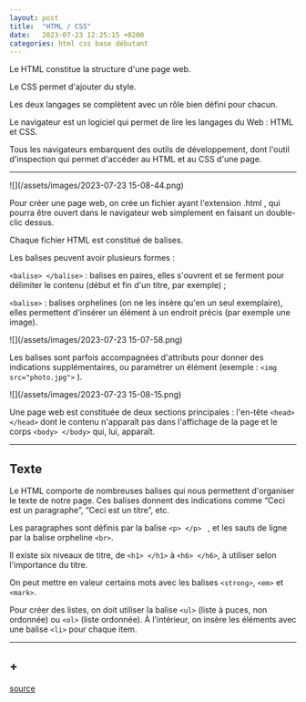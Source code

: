 ```yaml
---
layout: post
title:  "HTML / CSS"
date:   2023-07-23 12:25:15 +0200
categories: html css base débutant
---
```


Le HTML constitue la structure d'une page web.

Le CSS permet d'ajouter du style.

Les deux langages se complètent avec un rôle bien défini pour chacun.

Le navigateur est un logiciel qui permet de lire les langages du Web : HTML et CSS.

Tous les navigateurs embarquent des outils de développement, dont l'outil d'inspection qui permet d'accéder au HTML et au CSS d'une page.

---

![](/assets/images/2023-07-23 15-08-44.png)

Pour créer une page web, on crée un fichier ayant l'extension  .html  , qui pourra être ouvert dans le navigateur web simplement en faisant un double-clic dessus.

Chaque fichier HTML est constitué de balises.

Les balises peuvent avoir plusieurs formes :

`<balise> </balise>` : balises en paires, elles s'ouvrent et se ferment pour délimiter le contenu (début et fin d'un titre, par exemple) ;

`<balise>` : balises orphelines (on ne les insère qu'en un seul exemplaire), elles permettent d'insérer un élément à un endroit précis (par exemple une image).

![](/assets/images/2023-07-23 15-07-58.png)

Les balises sont parfois accompagnées d'attributs pour donner des indications supplémentaires, ou paramétrer un élément (exemple : `<img src="photo.jpg">` ).

![](/assets/images/2023-07-23 15-08-15.png)

Une page web est constituée de deux sections principales : l'en-tête `<head> </head>` dont le contenu n'apparaît pas dans l'affichage de la page et le corps `<body> </body>` qui, lui, apparaît.

---

## Texte

Le HTML comporte de nombreuses balises qui nous permettent d'organiser le texte de notre page. Ces balises donnent des indications comme “Ceci est un paragraphe”, “Ceci est un titre”, etc.

Les paragraphes sont définis par la balise  `<p> </p> ` , et les sauts de ligne par la balise orpheline   `<br>`.

Il existe six niveaux de titre, de `<h1> </h1>`  à  `<h6> </h6>`, à utiliser selon l'importance du titre.

On peut mettre en valeur certains mots avec les balises  `<strong>`,  `<em>`  et  `<mark>`.

Pour créer des listes, on doit utiliser la balise  `<ul>`  (liste à puces, non ordonnée) ou   `<ol>`  (liste ordonnée). À l'intérieur, on insère les éléments avec une balise  `<li>`  pour chaque item.

---

## +

[source](https://openclassrooms.com/fr/courses/1603881-creez-votre-site-web-avec-html5-et-css3/8061265-organisez-votre-texte)